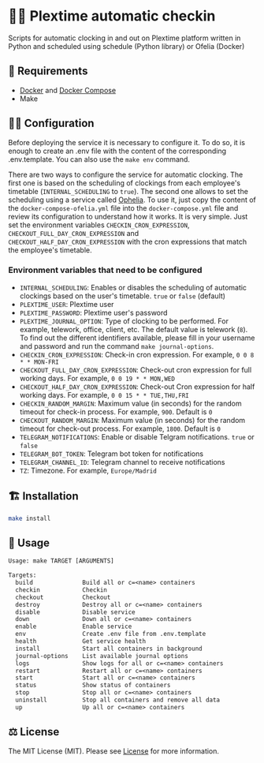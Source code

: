# 🤖⏰ Plextime automatic checkin

Scripts for automatic clocking in and out on Plextime platform written in Python and scheduled using schedule (Python library) or Ofelia (Docker)

## 🧩 Requirements

- [Docker](https://docs.docker.com/get-docker/) and [Docker Compose](https://docs.docker.com/compose/install/)
- Make

## 🧑‍🍳 Configuration

Before deploying the service it is necessary to configure it. To do so, it is enough to create an .env file with the content of the corresponding .env.template. You can also use the `make env` command.

There are two ways to configure the service for automatic clocking. The first one is based on the scheduling of clockings from each employee's timetable (`INTERNAL_SCHEDULING` to `true`). The second one allows to set the scheduling using a service called [Ophelia](https://github.com/mcuadros/ofelia). To use it, just copy the content of the `docker-compose-ofelia.yml` file into the `docker-compose.yml` file and review its configuration to understand how it works. It is very simple. Just set the environment variables `CHECKIN_CRON_EXPRESSION`, `CHECKOUT_FULL_DAY_CRON_EXPRESSION` and `CHECKOUT_HALF_DAY_CRON_EXPRESSION` with the cron expressions that match the employee's timetable.

### Environment variables that need to be configured

- `INTERNAL_SCHEDULING`: Enables or disables the scheduling of automatic clockings based on the user's timetable. `true` or `false` (default)
- `PLEXTIME_USER`: Plextime user
- `PLEXTIME_PASSWORD`: Plextime user's password
- `PLEXTIME_JOURNAL_OPTION`: Type of clocking to be performed. For example, telework, office, client, etc. The default value is telework (`8`). To find out the different identifiers available, please fill in your username and password and run the command `make journal-options`.
- `CHECKIN_CRON_EXPRESSION`: Check-in cron expression. For example, `0 0 8 * * MON-FRI`
- `CHECKOUT_FULL_DAY_CRON_EXPRESSION`: Check-out cron expression for full working days. For example, `0 0 19 * * MON,WED`
- `CHECKOUT_HALF_DAY_CRON_EXPRESSION`: Check-out Cron expression for half working days. For example, `0 0 15 * * TUE,THU,FRI`
- `CHECKIN_RANDOM_MARGIN`: Maximum value (in seconds) for the random timeout for check-in process. For example, `900`. Default is `0`
- `CHECKOUT_RANDOM_MARGIN`: Maximum value (in seconds) for the random timeout for check-out process. For example, `1800`. Default is `0`
- `TELEGRAM_NOTIFICATIONS`: Enable or disable Telgram notifications. `true` or `false`
- `TELEGRAM_BOT_TOKEN`: Telegram bot token for notifications
- `TELEGRAM_CHANNEL_ID`: Telegram channel to receive notifications
- `TZ`: Timezone. For example, `Europe/Madrid`

## 🏗️ Installation

```bash
make install
```

## 🧙 Usage

```txt
Usage: make TARGET [ARGUMENTS]

Targets:
  build              Build all or c=<name> containers
  checkin            Checkin
  checkout           Checkout
  destroy            Destroy all or c=<name> containers
  disable            Disable service
  down               Down all or c=<name> containers
  enable             Enable service
  env                Create .env file from .env.template
  health             Get service health
  install            Start all containers in background
  journal-options    List available journal options
  logs               Show logs for all or c=<name> containers
  restart            Restart all or c=<name> containers
  start              Start all or c=<name> containers
  status             Show status of containers
  stop               Stop all or c=<name> containers
  uninstall          Stop all containers and remove all data
  up                 Up all or c=<name> containers
```

## ⚖️ License

The MIT License (MIT). Please see [License](LICENSE) for more information.

